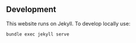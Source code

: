 ## Development

This website runs on Jekyll. To develop locally use:

```
bundle exec jekyll serve
```
